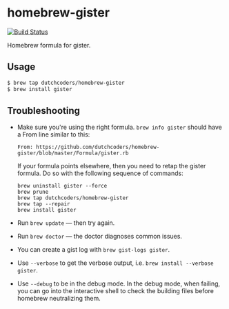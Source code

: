 homebrew-gister
===============
[![Build Status](https://travis-ci.org/dutchcoders/homebrew-gister.svg?branch=master)](https://travis-ci.org/dutchcoders/homebrew-gister)

Homebrew formula for gister.

## Usage

```bash
$ brew tap dutchcoders/homebrew-gister
$ brew install gister
```

## Troubleshooting

* Make sure you're using the right formula.  `brew info gister` should have a
  From line similar to this:

  ```text
  From: https://github.com/dutchcoders/homebrew-gister/blob/master/Formula/gister.rb
  ```

  If your formula points elsewhere, then you need to retap the gister formula.
  Do so with the following sequence of commands:

  ```text
  brew uninstall gister --force
  brew prune
  brew tap dutchcoders/homebrew-gister
  brew tap --repair
  brew install gister
  ```
* Run `brew update` — then try again.
* Run `brew doctor` — the doctor diagnoses common issues.
* You can create a gist log with `brew gist-logs gister`.
* Use `--verbose` to get the verbose output, i.e. `brew install --verbose gister`.
* Use `--debug` to be in the debug mode. In the debug mode, when failing, you
  can go into the interactive shell to check the building files before homebrew
  neutralizing them.
